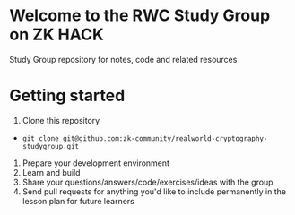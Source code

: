 # Welcome to the RWC Study Group on ZK HACK
Study Group repository for notes, code and related resources

# Getting started
1) Clone this repository
 * `git clone git@github.com:zk-community/realworld-cryptography-studygroup.git`
1) Prepare your development environment
1) Learn and build
1) Share your questions/answers/code/exercises/ideas with the group
1) Send pull requests for anything you'd like to include permanently in the lesson plan for future learners
